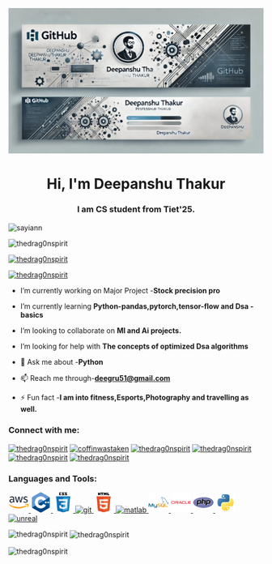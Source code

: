 ![logo](https://github.com/thedrag0nspirit/thedrag0nspirit/blob/main/banner.png.jpg)
<h1 align="center">Hi, I'm Deepanshu Thakur</h1>
<h3 align="center">I am CS student from Tiet'25.</h3>

<img align="center" alt="sayiann" width="400" src="https://images6.fanpop.com/image/photos/39500000/-Vegeta-Turns-To-Super-Saiyan-God-dragon-ball-z-39538816-500-281.gif">

<p align="left"> <img src="https://komarev.com/ghpvc/?username=thedrag0nspirit&label=Profile%20views&color=0e75b6&style=flat" alt="thedrag0nspirit" /> </p>

<p align="left"> <a href="https://github.com/ryo-ma/github-profile-trophy"><img src="https://github-profile-trophy.vercel.app/?username=thedrag0nspirit" alt="thedrag0nspirit" /></a> </p>

<p align="left"> <a href="https://twitter.com/thedrag0nspirit" target="blank"><img src="https://img.shields.io/twitter/follow/thedrag0nspirit?logo=twitter&style=for-the-badge" alt="thedrag0nspirit" /></a> </p>

- I’m currently working on Major Project -**Stock precision pro**

- I’m currently learning **Python-pandas,pytorch,tensor-flow and Dsa -basics**

- I’m looking to collaborate on **Ml and Ai projects.**

- I’m looking for help with **The concepts of optimized Dsa algorithms**

- 💬 Ask me about -**Python**

- 📫 Reach me through-**deegru51@gmail.com**

- ⚡ Fun fact -**I am into fitness,Esports,Photography and travelling as well.**

<h3 align="left">Connect with me:</h3>
<p align="left">
<a href="https://twitter.com/thedrag0nspirit" target="blank"><img align="center" src="https://raw.githubusercontent.com/rahuldkjain/github-profile-readme-generator/master/src/images/icons/Social/twitter.svg" alt="thedrag0nspirit" height="30" width="40" /></a>
<a href="https://kaggle.com/coffinwastaken" target="blank"><img align="center" src="https://raw.githubusercontent.com/rahuldkjain/github-profile-readme-generator/master/src/images/icons/Social/kaggle.svg" alt="coffinwastaken" height="30" width="40" /></a>
<a href="https://instagram.com/thedrag0nspirit" target="blank"><img align="center" src="https://raw.githubusercontent.com/rahuldkjain/github-profile-readme-generator/master/src/images/icons/Social/instagram.svg" alt="thedrag0nspirit" height="30" width="40" /></a>
<a href="https://www.youtube.com/c/thedrag0nspirit" target="blank"><img align="center" src="https://raw.githubusercontent.com/rahuldkjain/github-profile-readme-generator/master/src/images/icons/Social/youtube.svg" alt="thedrag0nspirit" height="30" width="40" /></a>
<a href="https://www.codechef.com/users/thedrag0nspirit" target="blank"><img align="center" src="https://cdn.jsdelivr.net/npm/simple-icons@3.1.0/icons/codechef.svg" alt="thedrag0nspirit" height="30" width="40" /></a>
<a href="https://www.hackerearth.com/thedrag0nspirit" target="blank"><img align="center" src="https://raw.githubusercontent.com/rahuldkjain/github-profile-readme-generator/master/src/images/icons/Social/hackerearth.svg" alt="thedrag0nspirit" height="30" width="40" /></a>
</p>

<h3 align="left">Languages and Tools:</h3>
<p align="left"> <a href="https://aws.amazon.com" target="_blank" rel="noreferrer"> <img src="https://raw.githubusercontent.com/devicons/devicon/master/icons/amazonwebservices/amazonwebservices-original-wordmark.svg" alt="aws" width="40" height="40"/> </a> <a href="https://www.w3schools.com/cpp/" target="_blank" rel="noreferrer"> <img src="https://raw.githubusercontent.com/devicons/devicon/master/icons/cplusplus/cplusplus-original.svg" alt="cplusplus" width="40" height="40"/> </a> <a href="https://www.w3schools.com/css/" target="_blank" rel="noreferrer"> <img src="https://raw.githubusercontent.com/devicons/devicon/master/icons/css3/css3-original-wordmark.svg" alt="css3" width="40" height="40"/> </a> <a href="https://git-scm.com/" target="_blank" rel="noreferrer"> <img src="https://www.vectorlogo.zone/logos/git-scm/git-scm-icon.svg" alt="git" width="40" height="40"/> </a> <a href="https://www.w3.org/html/" target="_blank" rel="noreferrer"> <img src="https://raw.githubusercontent.com/devicons/devicon/master/icons/html5/html5-original-wordmark.svg" alt="html5" width="40" height="40"/> </a> <a href="https://www.mathworks.com/" target="_blank" rel="noreferrer"> <img src="https://upload.wikimedia.org/wikipedia/commons/2/21/Matlab_Logo.png" alt="matlab" width="40" height="40"/> </a> <a href="https://www.mysql.com/" target="_blank" rel="noreferrer"> <img src="https://raw.githubusercontent.com/devicons/devicon/master/icons/mysql/mysql-original-wordmark.svg" alt="mysql" width="40" height="40"/> </a> <a href="https://www.oracle.com/" target="_blank" rel="noreferrer"> <img src="https://raw.githubusercontent.com/devicons/devicon/master/icons/oracle/oracle-original.svg" alt="oracle" width="40" height="40"/> </a> <a href="https://www.php.net" target="_blank" rel="noreferrer"> <img src="https://raw.githubusercontent.com/devicons/devicon/master/icons/php/php-original.svg" alt="php" width="40" height="40"/> </a> <a href="https://www.python.org" target="_blank" rel="noreferrer"> <img src="https://raw.githubusercontent.com/devicons/devicon/master/icons/python/python-original.svg" alt="python" width="40" height="40"/> </a> <a href="https://unrealengine.com/" target="_blank" rel="noreferrer"> <img src="https://raw.githubusercontent.com/kenangundogan/fontisto/036b7eca71aab1bef8e6a0518f7329f13ed62f6b/icons/svg/brand/unreal-engine.svg" alt="unreal" width="40" height="40"/> </a> </p>

<p><img align="left" src="https://github-readme-stats.vercel.app/api/top-langs?username=thedrag0nspirit&show_icons=true&locale=en&layout=compact" alt="thedrag0nspirit" /></p>

<p>&nbsp;<img align="center" src="https://github-readme-stats.vercel.app/api?username=thedrag0nspirit&show_icons=true&locale=en" alt="thedrag0nspirit" /></p>

<p><img align="center" src="https://github-readme-streak-stats.herokuapp.com/?user=thedrag0nspirit&" alt="thedrag0nspirit" /></p>
